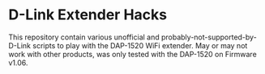 # D-Link Extender Hacks

This repository contain various unofficial and probably-not-supported-by-D-Link scripts to play with the DAP-1520 WiFi extender. May or may not 
work with other products, was only tested with the DAP-1520 on Firmware v1.06.
